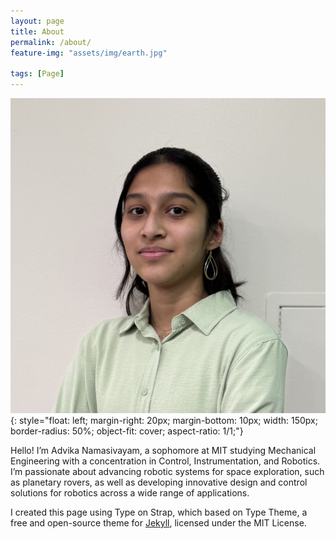 ```yaml
---
layout: page
title: About
permalink: /about/
feature-img: "assets/img/earth.jpg"

tags: [Page]
---
```

![Advika Namasivayam](/assets/img/profile.jpg){: style="float: left; margin-right: 20px; margin-bottom: 10px; width: 150px; border-radius: 50%; object-fit: cover; aspect-ratio: 1/1;"}

Hello! I’m Advika Namasivayam, a sophomore at MIT studying Mechanical Engineering with a concentration in Control, Instrumentation, and Robotics. I’m passionate about advancing robotic systems for space exploration, such as planetary rovers, as well as developing innovative design and control solutions for robotics across a wide range of applications.

I created this page using Type on Strap, which based on Type Theme, a free and open-source theme for [Jekyll](http://jekyllrb.com/), licensed under the MIT License.
